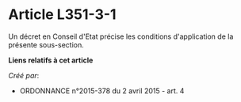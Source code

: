 # Article L351-3-1

Un décret en Conseil d'Etat précise les conditions d'application de la présente sous-section.

**Liens relatifs à cet article**

_Créé par_:

  - ORDONNANCE n°2015-378 du 2 avril 2015 - art. 4
